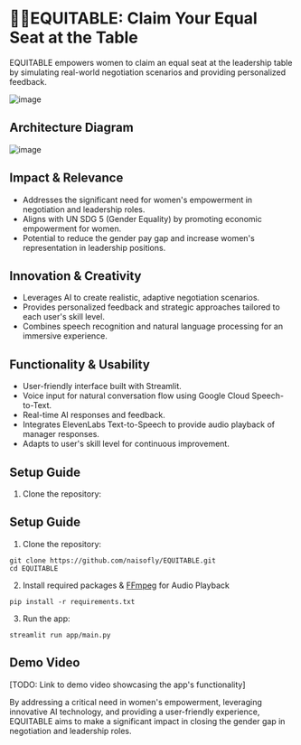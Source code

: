# 👩‍💼EQUITABLE: Claim Your Equal Seat at the Table

EQUITABLE empowers women to claim an equal seat at the leadership table by simulating real-world negotiation scenarios and providing personalized feedback.

![image](https://github.com/user-attachments/assets/8ed52d1a-cb5f-410f-aec3-76a684d53be7)

## Architecture Diagram

![image](https://github.com/user-attachments/assets/eac6b3a7-1201-4cf6-bb63-3c4116e499dd)

## Impact & Relevance

- Addresses the significant need for women's empowerment in negotiation and leadership roles.
- Aligns with UN SDG 5 (Gender Equality) by promoting economic empowerment for women.
- Potential to reduce the gender pay gap and increase women's representation in leadership positions.

## Innovation & Creativity

- Leverages AI to create realistic, adaptive negotiation scenarios.
- Provides personalized feedback and strategic approaches tailored to each user's skill level.
- Combines speech recognition and natural language processing for an immersive experience.

## Functionality & Usability

- User-friendly interface built with Streamlit.
- Voice input for natural conversation flow using Google Cloud Speech-to-Text.
- Real-time AI responses and feedback.
- Integrates ElevenLabs Text-to-Speech to provide audio playback of manager responses.
- Adapts to user's skill level for continuous improvement.

## Setup Guide

1. Clone the repository:
## Setup Guide

1. Clone the repository:
```
git clone https://github.com/naisofly/EQUITABLE.git
cd EQUITABLE
```

2. Install required packages & [FFmpeg](https://ffmpeg.org/download.html) for Audio Playback 
```
pip install -r requirements.txt
```

3. Run the app:
```
streamlit run app/main.py
```

## Demo Video

[TODO: Link to demo video showcasing the app's functionality]

By addressing a critical need in women's empowerment, leveraging innovative AI technology, and providing a user-friendly experience, EQUITABLE aims to make a significant impact in closing the gender gap in negotiation and leadership roles.
